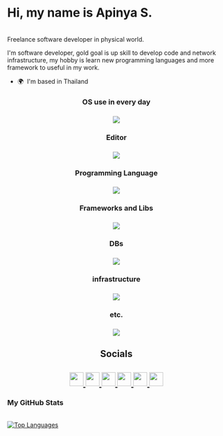 # Hi, my name is Apinya S.
<br>
Freelance software developer in physical world.
<br>

I'm software developer, gold goal is up skill to develop code and network infrastructure, my hobby is learn new programming languages and more framework to useful in my work.

*   🌍  I'm based in Thailand

<h3 align="center">OS use in every day<h3/>
<p align="center">
  <a href="https://skillicons.dev">
    <img src="https://skillicons.dev/icons?i=windows,linux" />
  </a>
</p>

  
<h3 align="center">Editor<h3/>
<p align="center">
  <a href="https://skillicons.dev">
    <img src="https://skillicons.dev/icons?i=vscode,vim" />
  </a>
</p>

<h3 align="center">Programming Language<h3/>
<p align="center">
  <a href="https://skillicons.dev">
    <img src="https://skillicons.dev/icons?i=js,ts,c,cpp,cs,python,zig" />
  </a>
</p>

<h3 align="center">Frameworks and Libs<h3/>
<p align="center">
  <a href="https://skillicons.dev">
    <img src="https://skillicons.dev/icons?i=nodejs,bun,nextjs,vite" />
  </a>
</p>

<h3 align="center">DBs<h3/>
<p align="center">
  <a href="https://skillicons.dev">
    <img src="https://skillicons.dev/icons?i=postgres,mongodb,mysql" />
  </a>
</p>

<h3 align="center">infrastructure<h3/>
<p align="center">
  <a href="https://skillicons.dev">
    <img src="https://skillicons.dev/icons?i=docker" />
  </a>
</p>

<h3 align="center">etc.<h3/>
<p align="center">
  <a href="https://skillicons.dev">
    <img src="https://skillicons.dev/icons?i=figma,grafana" />
  </a>
</p>

<h2 align="center">Socials<h2/>
<p align="center"> <a href="https://www.github.com/apinyafrondev" target="_blank" rel="noreferrer"> <picture> <source media="(prefers-color-scheme: dark)" srcset="https://raw.githubusercontent.com/danielcranney/readme-generator/main/public/icons/socials/github-dark.svg" /> <source media="(prefers-color-scheme: light)" srcset="https://raw.githubusercontent.com/danielcranney/readme-generator/main/public/icons/socials/github.svg" /> <img src="https://raw.githubusercontent.com/danielcranney/readme-generator/main/public/icons/socials/github.svg" width="32" height="32" /> </picture> </a> <a href="http://www.instagram.com/apinya_s45" target="_blank" rel="noreferrer"> <picture> <source media="(prefers-color-scheme: dark)" srcset="https://raw.githubusercontent.com/danielcranney/readme-generator/main/public/icons/socials/instagram-dark.svg" /> <source media="(prefers-color-scheme: light)" srcset="https://raw.githubusercontent.com/danielcranney/readme-generator/main/public/icons/socials/instagram.svg" /> <img src="https://raw.githubusercontent.com/danielcranney/readme-generator/main/public/icons/socials/instagram.svg" width="32" height="32" /> </picture> </a> <a href="https://www.linkedin.com/in/apinya-s-6a0b95324/" target="_blank" rel="noreferrer"> <picture> <source media="(prefers-color-scheme: dark)" srcset="https://raw.githubusercontent.com/danielcranney/readme-generator/main/public/icons/socials/linkedin-dark.svg" /> <source media="(prefers-color-scheme: light)" srcset="https://raw.githubusercontent.com/danielcranney/readme-generator/main/public/icons/socials/linkedin.svg" /> <img src="https://raw.githubusercontent.com/danielcranney/readme-generator/main/public/icons/socials/linkedin.svg" width="32" height="32" /> </picture> </a> <a href="http://www.medium.com/apinya_codecreator" target="_blank" rel="noreferrer"> <picture> <source media="(prefers-color-scheme: dark)" srcset="https://raw.githubusercontent.com/danielcranney/readme-generator/main/public/icons/socials/medium-dark.svg" /> <source media="(prefers-color-scheme: light)" srcset="https://raw.githubusercontent.com/danielcranney/readme-generator/main/public/icons/socials/medium.svg" /> <img src="https://raw.githubusercontent.com/danielcranney/readme-generator/main/public/icons/socials/medium.svg" width="32" height="32" /> </picture> </a> <a href="https://www.x.com/kussoriz" target="_blank" rel="noreferrer"> <picture> <source media="(prefers-color-scheme: dark)" srcset="https://raw.githubusercontent.com/danielcranney/readme-generator/main/public/icons/socials/twitter-dark.svg" /> <source media="(prefers-color-scheme: light)" srcset="https://raw.githubusercontent.com/danielcranney/readme-generator/main/public/icons/socials/twitter.svg" /> <img src="https://raw.githubusercontent.com/danielcranney/readme-generator/main/public/icons/socials/twitter.svg" width="32" height="32" /> </picture> </a> <a href="https://www.youtube.com/@jsonsunddy" target="_blank" rel="noreferrer"> <picture> <source media="(prefers-color-scheme: dark)" srcset="https://raw.githubusercontent.com/danielcranney/readme-generator/main/public/icons/socials/youtube-dark.svg" /> <source media="(prefers-color-scheme: light)" srcset="https://raw.githubusercontent.com/danielcranney/readme-generator/main/public/icons/socials/youtube.svg" /> <img src="https://raw.githubusercontent.com/danielcranney/readme-generator/main/public/icons/socials/youtube.svg" width="32" height="32" /> </picture> </a></p>

<h3 align="left">My GitHub Stats</h3>
<br>
<a href="https://github.com/apinyafrondev" align="center"><img src="https://github-readme-stats.vercel.app/api/top-langs/?username=apinyafrondev&langs_count=10&title_color=3382ed&text_color=000000&icon_color=10b981&bg_color=ffffff&hide_border=true&locale=en&custom_title=Top%20%Languages" alt="Top Languages" /></a>
